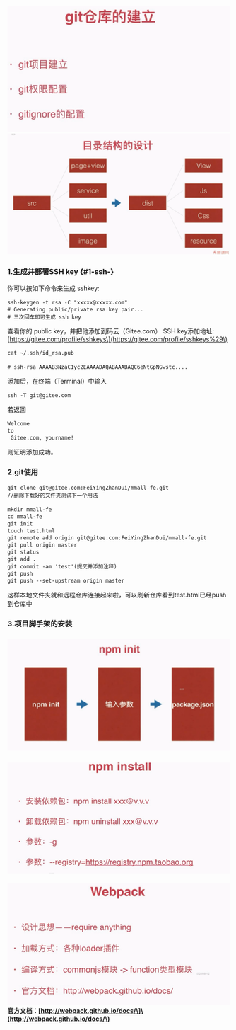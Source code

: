 ![](/assets/import30.png)![](/assets/import32.png)

### 1.生成并部署SSH key {#1-ssh-}

你可以按如下命令来生成 sshkey:

```
ssh-keygen -t rsa -C "xxxxx@xxxxx.com"
# Generating public/private rsa key pair...
# 三次回车即可生成 ssh key
```

查看你的 public key，并把他添加到码云（Gitee.com） SSH key添加地址:[https://gitee.com/profile/sshkeys\](https://gitee.com/profile/sshkeys%29\)

```
cat ~/.ssh/id_rsa.pub

# ssh-rsa AAAAB3NzaC1yc2EAAAADAQABAAABAQC6eNtGpNGwstc....
```

添加后，在终端（Terminal）中输入

```
ssh -T git@gitee.com
```

若返回

```
Welcome 
to
 Gitee.com, yourname!
```

则证明添加成功。

### 2.git使用

```
git clone git@gitee.com:FeiYingZhanDui/mmall-fe.git
//删除下载好的文件夹测试下一个用法

mkdir mmall-fe
cd mmall-fe
git init
touch test.html
git remote add origin git@gitee.com:FeiYingZhanDui/mmall-fe.git
git pull origin master
git status
git add .
git commit -am 'test'(提交并添加注释)
git push
git push --set-upstream origin master
```

这样本地文件夹就和远程仓库连接起来啦，可以刷新仓库看到test.html已经push到仓库中



### 3.项目脚手架的安装

### ![](/assets/import35.png)

### 

### ![](/assets/import36.png)

#### ![](/assets/impor37t.png)官方文档：\[http://webpack.github.io/docs/\]\(http://webpack.github.io/docs/\)

#### 



